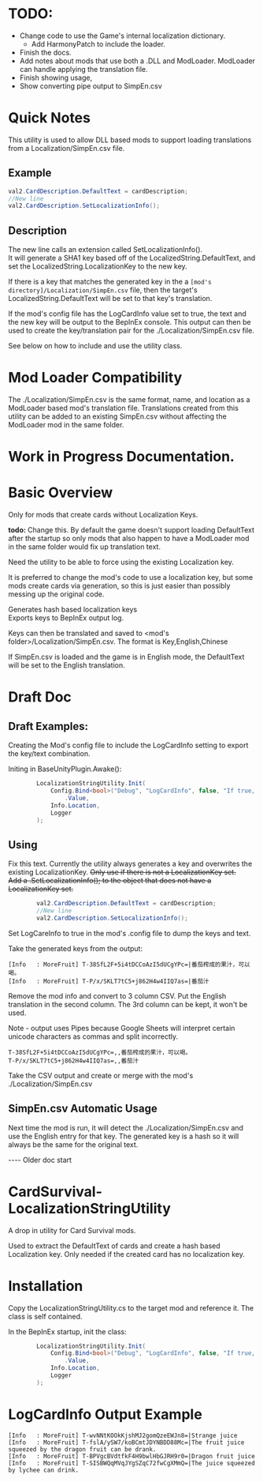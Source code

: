 
# **TODO:**
* Change code to use the Game's internal localization dictionary.
	* Add HarmonyPatch to include the loader.
* Finish the docs.
* Add notes about mods that use both a .DLL and ModLoader.  ModLoader can handle applying the translation file.
* Finish showing usage, 
* Show converting pipe output to SimpEn.csv

# Quick Notes

This utility is used to allow DLL based mods to support loading translations from a Localization/SimpEn.csv file.  

## Example
```csharp
val2.CardDescription.DefaultText = cardDescription;
//New line
val2.CardDescription.SetLocalizationInfo();
```

## Description
The new line calls an extension called SetLocalizationInfo().  
It will generate a SHA1 key based off of the LocalizedString.DefaultText, and set the LocalizedString.LocalizationKey to the new key.  

If there is a key that matches the generated key in the a ```[mod's directory]/Localization/SimpEn.csv``` file, then the target's LocalizedString.DefaultText will be set to that key's translation.

If the mod's config file has the LogCardInfo value set to true, the text and the new key will be output to the BepInEx console.  This output can then be used to create the key/translation pair for the ./Localization/SimpEn.csv file.  

See below on how to include and use the utility class.

# Mod Loader Compatibility
The ./Localization/SimpEn.csv is the same format, name, and location as a ModLoader based mod's translation file.  Translations created from this utility can be added to an existing SimpEn.csv without affecting the ModLoader mod in the same folder.


# **Work in Progress Documentation.**

# Basic Overview
Only for mods that create cards without Localization Keys.  

**todo:** Change this.  By default the game doesn't support loading DefaultText after the startup so only mods that also happen to have a ModLoader mod in the same folder would fix up translation text.

Need the utility to be able to force using the existing Localization key.

It is preferred to change the mod's code to use a localization key, but some mods create cards via generation, so this is just easier than possibly messing up the original code.

Generates hash based localization keys  
Exports keys to BepInEx output log.

Keys can then be translated and saved to <mod's folder>/Localization/SimpEn.csv.
The format is Key,English,Chinese

If SimpEn.csv is loaded and the game is in English mode, the DefaultText will be set to the English translation.

# Draft Doc
## Draft Examples:

Creating the Mod's config file to include the LogCardInfo setting to export the key/text combination.

Initing in BaseUnityPlugin.Awake():
```csharp
		LocalizationStringUtility.Init(
			Config.Bind<bool>("Debug", "LogCardInfo", false, "If true, will output the localization keys for the cards")
				.Value,
			Info.Location,
			Logger
		);
```

## Using

Fix this text.  Currently the utility always generates a key and overwrites the existing LocalizationKey.
~~Only use if there is not a LocalizationKey set.~~  
~~Add a .SetLocalizationInfo(); to the object that does not have a LocalizationKey set.~~

```csharp
		val2.CardDescription.DefaultText = cardDescription;
        //New line
		val2.CardDescription.SetLocalizationInfo();
```

Set LogCareInfo to true in the mod's .config file to dump the keys and text.

Take the generated keys from the output:

```
[Info   : MoreFruit] T-38SfL2F+5i4tDCCoAzI5dUCgYPc=|番茄榨成的果汁，可以喝。
[Info   : MoreFruit] T-P/x/SKLT7tC5+j862H4w4IIQ7as=|番茄汁
```

Remove the mod info and convert to 3 column CSV.
Put the English translation in the second column.
The 3rd column can be kept, it won't be used.

Note - output uses Pipes because Google Sheets will interpret certain unicode characters as commas and split incorrectly.
```
T-38SfL2F+5i4tDCCoAzI5dUCgYPc=,,番茄榨成的果汁，可以喝。
T-P/x/SKLT7tC5+j862H4w4IIQ7as=,,番茄汁
```

Take the CSV output and create or merge with the mod's ./Localization/SimpEn.csv

## SimpEn.csv Automatic Usage
Next time the mod is run, it will detect the ./Localization/SimpEn.csv and use the English entry for that key.
The generated key is a hash so it will always be the same for the original text.


---- Older doc start


# CardSurvival-LocalizationStringUtility

A drop in utility for Card Survival mods.

Used to extract the DefaultText of cards and create a hash based Localization key.
Only needed if the created card has no localization key.



# Installation
Copy the LocalizationStringUtility.cs to the target mod and reference it.  The class is self contained.

In the BepInEx startup, init the class:

```csharp
		LocalizationStringUtility.Init(
			Config.Bind<bool>("Debug", "LogCardInfo", false, "If true, will output the localization keys for the cards")
				.Value,
			Info.Location,
			Logger
		);
```


# LogCardInfo Output Example
```
[Info   : MoreFruit] T-wvNNtKOOkKjshMJ2gomQzeEWJn8=|Strange juice
[Info   : MoreFruit] T-fslA/ySW7/koBCmtJDYNBDD88Mc=|The fruit juice squeezed by the dragon fruit can be drank.
[Info   : MoreFruit] T-BPVgcBVdtfkF4H9bwlHbGJRH9r0=|Dragon fruit juice
[Info   : MoreFruit] T-SISBWQqMVqJYgSZqC72fwCgXMmQ=|The juice squeezed by lychee can drink.
```







